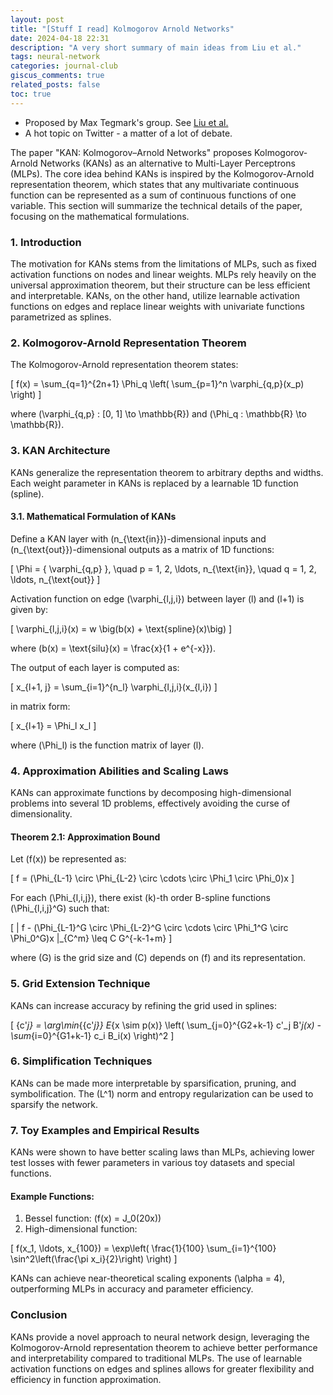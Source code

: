 ```yaml
---
layout: post
title: "[Stuff I read] Kolmogorov Arnold Networks"
date: 2024-04-18 22:31
description: "A very short summary of main ideas from Liu et al."
tags: neural-network
categories: journal-club
giscus_comments: true
related_posts: false
toc: true
---
```


- Proposed by Max Tegmark's group. See [Liu et al.](https://arxiv.org/abs/2404.19756)
- A hot topic on Twitter - a matter of a lot of debate.

The paper "KAN: Kolmogorov–Arnold Networks" proposes Kolmogorov-Arnold Networks (KANs) as an alternative to Multi-Layer Perceptrons (MLPs). The core idea behind KANs is inspired by the Kolmogorov-Arnold representation theorem, which states that any multivariate continuous function can be represented as a sum of continuous functions of one variable. This section will summarize the technical details of the paper, focusing on the mathematical formulations.

### 1. Introduction

The motivation for KANs stems from the limitations of MLPs, such as fixed activation functions on nodes and linear weights. MLPs rely heavily on the universal approximation theorem, but their structure can be less efficient and interpretable. KANs, on the other hand, utilize learnable activation functions on edges and replace linear weights with univariate functions parametrized as splines.

### 2. Kolmogorov-Arnold Representation Theorem

The Kolmogorov-Arnold representation theorem states:

\[
f(x) = \sum_{q=1}^{2n+1} \Phi_q \left( \sum_{p=1}^n \varphi_{q,p}(x_p) \right)
\]

where \(\varphi_{q,p} : [0, 1] \to \mathbb{R}\) and \(\Phi_q : \mathbb{R} \to \mathbb{R}\).

### 3. KAN Architecture

KANs generalize the representation theorem to arbitrary depths and widths. Each weight parameter in KANs is replaced by a learnable 1D function (spline).

#### 3.1. Mathematical Formulation of KANs

Define a KAN layer with \(n_{\text{in}}\)-dimensional inputs and \(n_{\text{out}}\)-dimensional outputs as a matrix of 1D functions:

\[
\Phi = \{ \varphi_{q,p} \}, \quad p = 1, 2, \ldots, n_{\text{in}}, \quad q = 1, 2, \ldots, n_{\text{out}}
\]

Activation function on edge \(\varphi_{l,j,i}\) between layer \(l\) and \(l+1\) is given by:

\[
\varphi_{l,j,i}(x) = w \big(b(x) + \text{spline}(x)\big)
\]

where \(b(x) = \text{silu}(x) = \frac{x}{1 + e^{-x}}\).

The output of each layer is computed as:

\[
x_{l+1, j} = \sum_{i=1}^{n_l} \varphi_{l,j,i}(x_{l,i})
\]

in matrix form:

\[
x_{l+1} = \Phi_l x_l
\]

where \(\Phi_l\) is the function matrix of layer \(l\).

### 4. Approximation Abilities and Scaling Laws

KANs can approximate functions by decomposing high-dimensional problems into several 1D problems, effectively avoiding the curse of dimensionality.

#### Theorem 2.1: Approximation Bound

Let \(f(x)\) be represented as:

\[
f = (\Phi_{L-1} \circ \Phi_{L-2} \circ \cdots \circ \Phi_1 \circ \Phi_0)x
\]

For each \(\Phi_{l,i,j}\), there exist \(k\)-th order B-spline functions \(\Phi_{l,i,j}^G\) such that:

\[
\| f - (\Phi_{L-1}^G \circ \Phi_{L-2}^G \circ \cdots \circ \Phi_1^G \circ \Phi_0^G)x \|_{C^m} \leq C G^{-k-1+m}
\]

where \(G\) is the grid size and \(C\) depends on \(f\) and its representation.

### 5. Grid Extension Technique

KANs can increase accuracy by refining the grid used in splines:

\[
\{c'_j\} = \arg\min_{\{c'_j\}} E_{x \sim p(x)} \left( \sum_{j=0}^{G2+k-1} c'_j B'_j(x) - \sum_{i=0}^{G1+k-1} c_i B_i(x) \right)^2
\]

### 6. Simplification Techniques

KANs can be made more interpretable by sparsification, pruning, and symbolification. The \(L^1\) norm and entropy regularization can be used to sparsify the network.

### 7. Toy Examples and Empirical Results

KANs were shown to have better scaling laws than MLPs, achieving lower test losses with fewer parameters in various toy datasets and special functions.

#### Example Functions:

1. Bessel function: \(f(x) = J_0(20x)\)
2. High-dimensional function:

\[
f(x_1, \ldots, x_{100}) = \exp\left( \frac{1}{100} \sum_{i=1}^{100} \sin^2\left(\frac{\pi x_i}{2}\right) \right)
\]

KANs can achieve near-theoretical scaling exponents \(\alpha = 4\), outperforming MLPs in accuracy and parameter efficiency.

### Conclusion

KANs provide a novel approach to neural network design, leveraging the Kolmogorov-Arnold representation theorem to achieve better performance and interpretability compared to traditional MLPs. The use of learnable activation functions on edges and splines allows for greater flexibility and efficiency in function approximation.